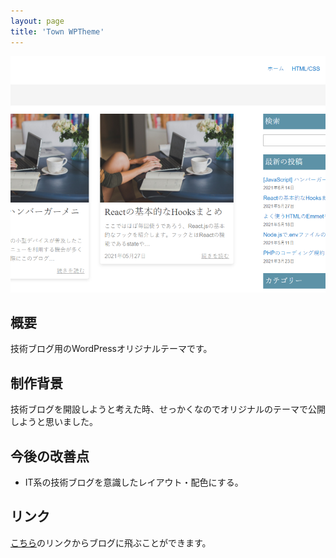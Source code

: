 ```yaml
---
layout: page
title: 'Town WPTheme'
---
```


<div align="center">
<img src="../images/works/Town-WPTheme/thumbnail.png" alt="Town WordPress Theme サムネイル">
</div>

## 概要

技術ブログ用のWordPressオリジナルテーマです。

## 制作背景

技術ブログを開設しようと考えた時、せっかくなのでオリジナルのテーマで公開しようと思いました。

## 今後の改善点

- IT系の技術ブログを意識したレイアウト・配色にする。

## リンク

[こちら](https://nakamura0907.wp.xdomain.jp/)のリンクからブログに飛ぶことができます。
